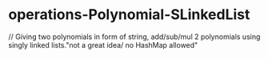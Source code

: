 # operations-Polynomial-SLinkedList
// Giving two polynomials in form of string, add/sub/mul 2 polynomials using singly linked lists."not a great idea/ no HashMap allowed"

